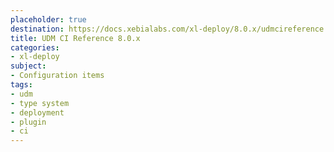 ```yaml
---
placeholder: true
destination: https://docs.xebialabs.com/xl-deploy/8.0.x/udmcireference.html
title: UDM CI Reference 8.0.x
categories:
- xl-deploy
subject:
- Configuration items
tags:
- udm
- type system
- deployment
- plugin
- ci
---
```

